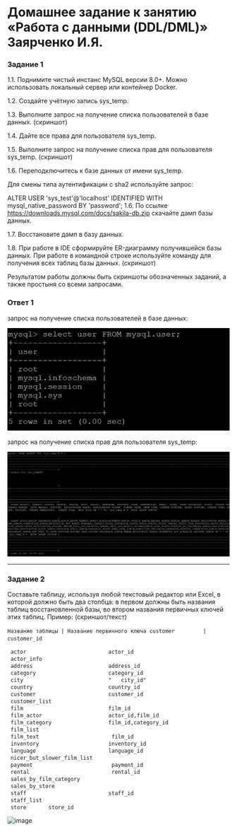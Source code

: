 # Домашнее задание к занятию «Работа с данными (DDL/DML)» Заярченко И.Я.


### Задание 1

1.1. Поднимите чистый инстанс MySQL версии 8.0+. Можно использовать локальный сервер или контейнер Docker.

1.2. Создайте учётную запись sys_temp.

1.3. Выполните запрос на получение списка пользователей в базе данных. (скриншот)

1.4. Дайте все права для пользователя sys_temp.

1.5. Выполните запрос на получение списка прав для пользователя sys_temp. (скриншот)

1.6. Переподключитесь к базе данных от имени sys_temp.

Для смены типа аутентификации с sha2 используйте запрос:

ALTER USER 'sys_test'@'localhost' IDENTIFIED WITH mysql_native_password BY 'password';
1.6. По ссылке https://downloads.mysql.com/docs/sakila-db.zip скачайте дамп базы данных.

1.7. Восстановите дамп в базу данных.

1.8. При работе в IDE сформируйте ER-диаграмму получившейся базы данных. При работе в командной строке используйте команду для получения всех таблиц базы данных. (скриншот)

Результатом работы должны быть скриншоты обозначенных заданий, а также простыня со всеми запросами.

### Ответ 1

запрос на получение списка пользователей в базе данных:

![Список пользователей](https://github.com/vonoid/DDL-DML/blob/e2fe211f9fdedfaeb1707b2bef48f850202ff707/img/1.jpg)


запрос на получение списка прав для пользователя sys_temp:

![Права для пользователя sys_temp](https://github.com/vonoid/DDL-DML/blob/e2fe211f9fdedfaeb1707b2bef48f850202ff707/img/12.jpg)




---

### Задание 2

Составьте таблицу, используя любой текстовый редактор или Excel, в которой должно быть два столбца: в первом должны быть названия таблиц восстановленной базы, во втором названия первичных ключей этих таблиц. Пример: (скриншот/текст)

`Название таблицы | Название первичного ключа
 customer         | customer_id`

```
 actor                      	actor_id
 actor_info                 	
 address                    	address_id
 category                   	category_id
 city                       	"	city_id"
 country                    	country_id
 customer                   	customer_id
 customer_list              	
 film                       	film_id
 film_actor                 	actor_id,film_id  
 film_category              	film_id,category_id
 film_list                  	
 film_text                  	 film_id    
 inventory                  	inventory_id        
 language                   	language_id  
 nicer_but_slower_film_list 	
 payment                    	 payment_id  
 rental                     	 rental_id  
 sales_by_film_category     	
 sales_by_store             	
 staff                      	staff_id 
 staff_list                 	
 store  	 store_id
```
![image](https://github.com/user-attachments/assets/3b8e4a7c-ae32-4ff9-82aa-318b36ed9100)
